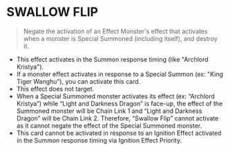 
# SWALLOW FLIP  
> Negate the activation of an Effect Monster's effect that activates when a monster is Special Summoned (including itself), and destroy it.

*   This effect activates in the Summon response timing (like "Archlord Kristya").
*   If a monster effect activates in response to a Special Summon (ex: "King Tiger Wanghu"), you can activate this card.
*   This effect does not target.
*   When a Special Summoned monster activates its effect (ex: “Archlord Kristya”) while “Light and Darkness Dragon” is face-up, the effect of the Summoned monster will be Chain Link 1 and “Light and Darkness Dragon” will be Chain Link 2. Therefore, “Swallow Flip” cannot activate as it cannot negate the effect of the Special Summoned monster.
*   This card cannot be activated in response to an Ignition Effect activated in the Summon response timing via Ignition Effect Priority.

  